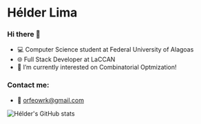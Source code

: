 # Hélder Lima

### Hi there 👋
- 💻 Computer Science student at Federal University of Alagoas
- 🌐 Full Stack Developer at LaCCAN
- 🔭 I’m currently interested on Combinatorial Optmization!

### Contact me:
- 📧 orfeowrk@gmail.com

![Hélder's GitHub stats](https://github-readme-stats.vercel.app/api?username=heldaolima&show=reviews,discussions_started,discussions_answered,prs_merged,prs_merged_percentage&show_icons=true&theme=radical)

<!--
**heldaolima/heldaolima** is a ✨ _special_ ✨ repository because its `README.md` (this file) appears on your GitHub profile.

Here are some ideas to get you started:

- 🔭 I’m currently working on ...
- 🌱 I’m currently learning ...
- 👯 I’m looking to collaborate on ...
- 🤔 I’m looking for help with ...
- 💬 Ask me about ...
- 📫 How to reach me: ...
- 😄 Pronouns: ...
- ⚡ Fun fact: ...
-->

